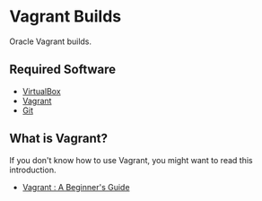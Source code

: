 # Vagrant Builds

Oracle Vagrant builds.

## Required Software

* [VirtualBox](https://www.virtualbox.org/wiki/Downloads)
* [Vagrant](https://developer.hashicorp.com/vagrant/downloads)
* [Git](https://git-scm.com/downloads)

## What is Vagrant?

If you don't know how to use Vagrant, you might want to read this introduction.

* [Vagrant : A Beginner's Guide](https://oracle-base.com/articles/vm/vagrant-a-beginners-guide)
